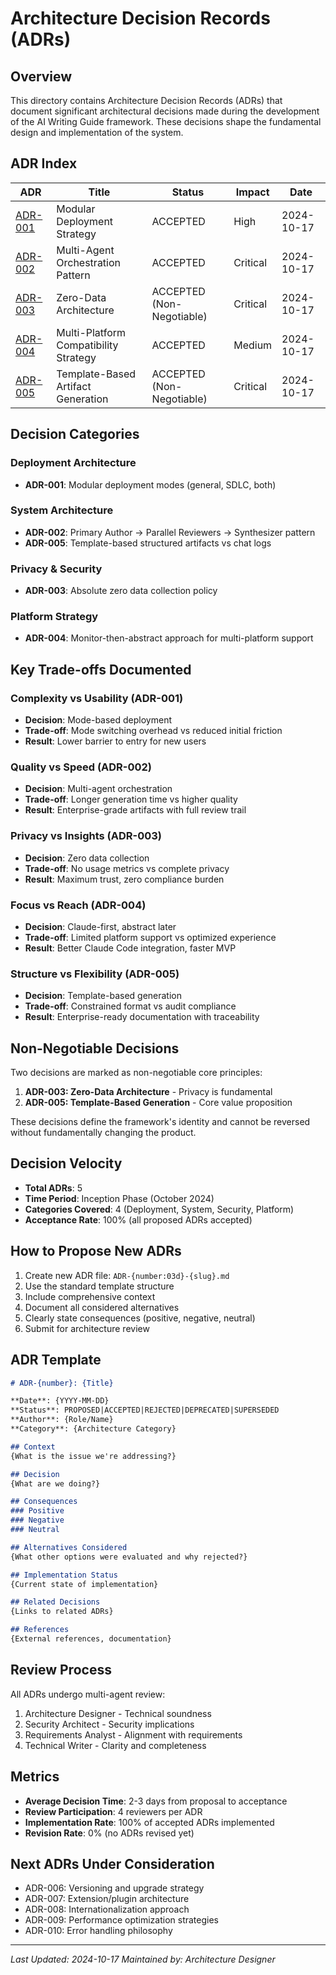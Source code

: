 # Architecture Decision Records (ADRs)

## Overview

This directory contains Architecture Decision Records (ADRs) that document significant architectural decisions made during the development of the AI Writing Guide framework. These decisions shape the fundamental design and implementation of the system.

## ADR Index

| ADR | Title | Status | Impact | Date |
|-----|-------|--------|--------|------|
| [ADR-001](ADR-001-modular-deployment-strategy.md) | Modular Deployment Strategy | ACCEPTED | High | 2024-10-17 |
| [ADR-002](ADR-002-multi-agent-orchestration-pattern.md) | Multi-Agent Orchestration Pattern | ACCEPTED | Critical | 2024-10-17 |
| [ADR-003](ADR-003-zero-data-architecture.md) | Zero-Data Architecture | ACCEPTED (Non-Negotiable) | Critical | 2024-10-17 |
| [ADR-004](ADR-004-multi-platform-compatibility-strategy.md) | Multi-Platform Compatibility Strategy | ACCEPTED | Medium | 2024-10-17 |
| [ADR-005](ADR-005-template-based-artifact-generation.md) | Template-Based Artifact Generation | ACCEPTED (Non-Negotiable) | Critical | 2024-10-17 |

## Decision Categories

### Deployment Architecture
- **ADR-001**: Modular deployment modes (general, SDLC, both)

### System Architecture
- **ADR-002**: Primary Author → Parallel Reviewers → Synthesizer pattern
- **ADR-005**: Template-based structured artifacts vs chat logs

### Privacy & Security
- **ADR-003**: Absolute zero data collection policy

### Platform Strategy
- **ADR-004**: Monitor-then-abstract approach for multi-platform support

## Key Trade-offs Documented

### Complexity vs Usability (ADR-001)
- **Decision**: Mode-based deployment
- **Trade-off**: Mode switching overhead vs reduced initial friction
- **Result**: Lower barrier to entry for new users

### Quality vs Speed (ADR-002)
- **Decision**: Multi-agent orchestration
- **Trade-off**: Longer generation time vs higher quality
- **Result**: Enterprise-grade artifacts with full review trail

### Privacy vs Insights (ADR-003)
- **Decision**: Zero data collection
- **Trade-off**: No usage metrics vs complete privacy
- **Result**: Maximum trust, zero compliance burden

### Focus vs Reach (ADR-004)
- **Decision**: Claude-first, abstract later
- **Trade-off**: Limited platform support vs optimized experience
- **Result**: Better Claude Code integration, faster MVP

### Structure vs Flexibility (ADR-005)
- **Decision**: Template-based generation
- **Trade-off**: Constrained format vs audit compliance
- **Result**: Enterprise-ready documentation with traceability

## Non-Negotiable Decisions

Two decisions are marked as non-negotiable core principles:

1. **ADR-003: Zero-Data Architecture** - Privacy is fundamental
2. **ADR-005: Template-Based Generation** - Core value proposition

These decisions define the framework's identity and cannot be reversed without fundamentally changing the product.

## Decision Velocity

- **Total ADRs**: 5
- **Time Period**: Inception Phase (October 2024)
- **Categories Covered**: 4 (Deployment, System, Security, Platform)
- **Acceptance Rate**: 100% (all proposed ADRs accepted)

## How to Propose New ADRs

1. Create new ADR file: `ADR-{number:03d}-{slug}.md`
2. Use the standard template structure
3. Include comprehensive context
4. Document all considered alternatives
5. Clearly state consequences (positive, negative, neutral)
6. Submit for architecture review

## ADR Template

```markdown
# ADR-{number}: {Title}

**Date**: {YYYY-MM-DD}
**Status**: PROPOSED|ACCEPTED|REJECTED|DEPRECATED|SUPERSEDED
**Author**: {Role/Name}
**Category**: {Architecture Category}

## Context
{What is the issue we're addressing?}

## Decision
{What are we doing?}

## Consequences
### Positive
### Negative
### Neutral

## Alternatives Considered
{What other options were evaluated and why rejected?}

## Implementation Status
{Current state of implementation}

## Related Decisions
{Links to related ADRs}

## References
{External references, documentation}
```

## Review Process

All ADRs undergo multi-agent review:
1. Architecture Designer - Technical soundness
2. Security Architect - Security implications
3. Requirements Analyst - Alignment with requirements
4. Technical Writer - Clarity and completeness

## Metrics

- **Average Decision Time**: 2-3 days from proposal to acceptance
- **Review Participation**: 4 reviewers per ADR
- **Implementation Rate**: 100% of accepted ADRs implemented
- **Revision Rate**: 0% (no ADRs revised yet)

## Next ADRs Under Consideration

- ADR-006: Versioning and upgrade strategy
- ADR-007: Extension/plugin architecture
- ADR-008: Internationalization approach
- ADR-009: Performance optimization strategies
- ADR-010: Error handling philosophy

---

*Last Updated: 2024-10-17*
*Maintained by: Architecture Designer*